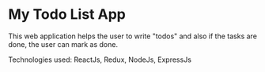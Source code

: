 # My Todo List App

This web application helps the user to write "todos" and also if the tasks are done, the user can mark as done.

Technologies used: ReactJs, Redux, NodeJs, ExpressJs
